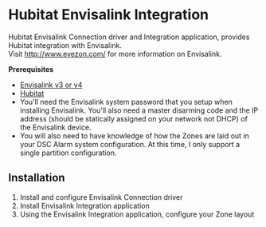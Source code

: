 # Hubitat Envisalink Integration
Hubitat Envisalink Connection driver and Integration application, provides Hubitat integration with Envisalink.  
Visit http://www.eyezon.com/ for more information on Envisalink.

**Prerequisites**
 - [Envisalink v3 or v4](www.eyez-on.com) 
 - [Hubitat](www.hubitat.com)
 - You'll need the Envisalink system password that you setup when installing Envisalink.  You'll also need a master disarming code and the IP address (should be statically assigned on your network not DHCP) of the Envisalink device.  
 - You will also need to have knowledge of how the Zones are laid out in your DSC Alarm system configuration.
At this time, I only support a single partition configuration.

## Installation
 1. Install and configure Envisalink Connection driver
 2. Install Envisalink Integration application
 3. Using the Envisalink Integration application, configure your Zone layout
